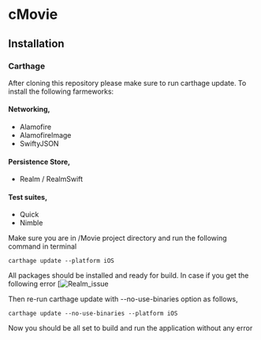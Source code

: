 # cMovie

## Installation

### Carthage
After cloning this repository please make sure to run carthage update. To install
the following farmeworks:

#### Networking, 
- Alamofire 
- AlamofireImage 
- SwiftyJSON 

#### Persistence Store, 
- Realm / RealmSwift 

#### Test suites, 
- Quick 
- Nimble

Make sure you are in /Movie project directory and run the following command in terminal

```
carthage update --platform iOS
```
All packages should be installed and ready for build. In case if you get the following error 
[![Realm_issue](https://github.com/realm/realm-cocoa/issues/5709)


Then re-run carthage update with --no-use-binaries option as follows,


```
carthage update --no-use-binaries --platform iOS
```
Now you should be all set to build and run the application without any error
